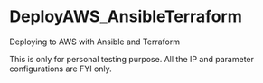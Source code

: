 # DeployAWS_AnsibleTerraform
Deploying to AWS with Ansible and Terraform

This is only for personal testing purpose. 
All the IP and parameter configurations are FYI only.
